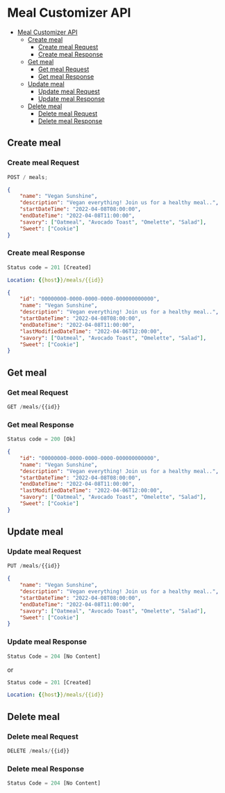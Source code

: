 # Meal Customizer API

- [Meal Customizer API](#meal-customizer-api)
  - [Create meal](#create-meal)
    - [Create meal Request](#create-meal-request)
    - [Create meal Response](#create-meal-response)
  - [Get meal](#get-meal)
    - [Get meal Request](#get-meal-request)
    - [Get meal Response](#get-meal-response)
  - [Update meal](#update-meal)
    - [Update meal Request](#update-meal-request)
    - [Update meal Response](#update-meal-response)
  - [Delete meal](#delete-meal)
    - [Delete meal Request](#delete-meal-request)
    - [Delete meal Response](#delete-meal-response)

## Create meal

### Create meal Request

```js
POST / meals;
```

```json
{
    "name": "Vegan Sunshine",
    "description": "Vegan everything! Join us for a healthy meal..",
    "startDateTime": "2022-04-08T08:00:00",
    "endDateTime": "2022-04-08T11:00:00",
    "savory": ["Oatmeal", "Avocado Toast", "Omelette", "Salad"],
    "Sweet": ["Cookie"]
}
```

### Create meal Response

```js
Status code = 201 [Created]
```

```yml
Location: {{host}}/meals/{{id}}
```

```json
{
    "id": "00000000-0000-0000-0000-000000000000",
    "name": "Vegan Sunshine",
    "description": "Vegan everything! Join us for a healthy meal..",
    "startDateTime": "2022-04-08T08:00:00",
    "endDateTime": "2022-04-08T11:00:00",
    "lastModifiedDateTime": "2022-04-06T12:00:00",
    "savory": ["Oatmeal", "Avocado Toast", "Omelette", "Salad"],
    "Sweet": ["Cookie"]
}
```

## Get meal

### Get meal Request

```js
GET /meals/{{id}}
```

### Get meal Response

```js
Status code = 200 [Ok]
```

```json
{
    "id": "00000000-0000-0000-0000-000000000000",
    "name": "Vegan Sunshine",
    "description": "Vegan everything! Join us for a healthy meal..",
    "startDateTime": "2022-04-08T08:00:00",
    "endDateTime": "2022-04-08T11:00:00",
    "lastModifiedDateTime": "2022-04-06T12:00:00",
    "savory": ["Oatmeal", "Avocado Toast", "Omelette", "Salad"],
    "Sweet": ["Cookie"]
}
```

## Update meal

### Update meal Request

```js
PUT /meals/{{id}}
```

```json
{
    "name": "Vegan Sunshine",
    "description": "Vegan everything! Join us for a healthy meal..",
    "startDateTime": "2022-04-08T08:00:00",
    "endDateTime": "2022-04-08T11:00:00",
    "savory": ["Oatmeal", "Avocado Toast", "Omelette", "Salad"],
    "Sweet": ["Cookie"]
}
```

### Update meal Response

```js
Status Code = 204 [No Content] 
```

or

```js
Status code = 201 [Created]
```

```yml
Location: {{host}}/meals/{{id}}
```

## Delete meal

### Delete meal Request

```js
DELETE /meals/{{id}}
```

### Delete meal Response

```js
Status Code = 204 [No Content]
```
